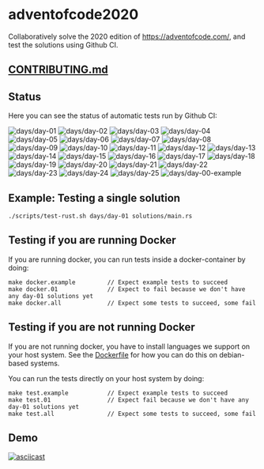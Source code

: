 # adventofcode2020
Collaboratively solve the 2020 edition of https://adventofcode.com/, and test the solutions using Github CI.

## [CONTRIBUTING.md](./CONTRIBUTING.md)

## Status
Here you can see the status of automatic tests run by Github CI:

![days/day-01](https://github.com/Arxcis/adventofcode2020/workflows/days/day-01/badge.svg)
![days/day-02](https://github.com/Arxcis/adventofcode2020/workflows/days/day-02/badge.svg)
![days/day-03](https://github.com/Arxcis/adventofcode2020/workflows/days/day-03/badge.svg)
![days/day-04](https://github.com/Arxcis/adventofcode2020/workflows/days/day-04/badge.svg)
![days/day-05](https://github.com/Arxcis/adventofcode2020/workflows/days/day-05/badge.svg)
![days/day-06](https://github.com/Arxcis/adventofcode2020/workflows/days/day-06/badge.svg)
![days/day-07](https://github.com/Arxcis/adventofcode2020/workflows/days/day-07/badge.svg)
![days/day-08](https://github.com/Arxcis/adventofcode2020/workflows/days/day-08/badge.svg)
![days/day-09](https://github.com/Arxcis/adventofcode2020/workflows/days/day-09/badge.svg)
![days/day-10](https://github.com/Arxcis/adventofcode2020/workflows/days/day-10/badge.svg)
![days/day-11](https://github.com/Arxcis/adventofcode2020/workflows/days/day-11/badge.svg)
![days/day-12](https://github.com/Arxcis/adventofcode2020/workflows/days/day-12/badge.svg)
![days/day-13](https://github.com/Arxcis/adventofcode2020/workflows/days/day-13/badge.svg)
![days/day-14](https://github.com/Arxcis/adventofcode2020/workflows/days/day-14/badge.svg)
![days/day-15](https://github.com/Arxcis/adventofcode2020/workflows/days/day-15/badge.svg)
![days/day-16](https://github.com/Arxcis/adventofcode2020/workflows/days/day-16/badge.svg)
![days/day-17](https://github.com/Arxcis/adventofcode2020/workflows/days/day-17/badge.svg)
![days/day-18](https://github.com/Arxcis/adventofcode2020/workflows/days/day-18/badge.svg)
![days/day-19](https://github.com/Arxcis/adventofcode2020/workflows/days/day-19/badge.svg)
![days/day-20](https://github.com/Arxcis/adventofcode2020/workflows/days/day-20/badge.svg)
![days/day-21](https://github.com/Arxcis/adventofcode2020/workflows/days/day-21/badge.svg)
![days/day-22](https://github.com/Arxcis/adventofcode2020/workflows/days/day-22/badge.svg)
![days/day-23](https://github.com/Arxcis/adventofcode2020/workflows/days/day-23/badge.svg)
![days/day-24](https://github.com/Arxcis/adventofcode2020/workflows/days/day-24/badge.svg)
![days/day-25](https://github.com/Arxcis/adventofcode2020/workflows/days/day-25/badge.svg)
![days/day-00-example](https://github.com/Arxcis/adventofcode2020/workflows/days/day-00-example/badge.svg)

## Example: Testing a single solution

```
./scripts/test-rust.sh days/day-01 solutions/main.rs
```

## Testing if you are running Docker

If you are running docker, you can run tests inside a docker-container by doing:
```
make docker.example         // Expect example tests to succeed
make docker.01              // Expect to fail because we don't have any day-01 solutions yet
make docker.all             // Expect some tests to succeed, some fail
```

## Testing if you are not running Docker
If you are not running docker, you have to install languages we support on your host system. See the [Dockerfile](./Dockerfile) for how you can do this on debian-based systems.

You can run the tests directly on your host system by doing:
```
make test.example           // Expect example tests to succeed
make test.01                // Expect fail because we don't have any day-01 solutions yet
make test.all               // Expect some tests to succeed, some fail
```


## Demo

[![asciicast](https://asciinema.org/a/82OAZ2P8MLxVvVT568rFEjh0n.svg)](https://asciinema.org/a/82OAZ2P8MLxVvVT568rFEjh0n)
